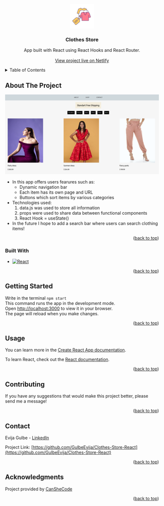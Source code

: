 <a name="readme-top"></a>

<br />
<div align="center">
  <a href="https://github.com/GulbeEvija/Clothes-Store-React">
    <img src="clothesIcon.png" alt="Logo" width="80" height="80">
  </a>

<h3 align="center">Clothes Store</h3>

  <p align="center">
    App built with React using React Hooks and React Router.
    <br />
    <br />
    <a href="https://aesthetic-creponne-4a95f4.netlify.app/">View project live on Netlify</a>
  </p>
</div>


<details>
  <summary>Table of Contents</summary>
  <ol>
    <li>
      <a href="#about-the-project">About The Project</a>
      <ul>
        <li><a href="#built-with">Built With</a></li>
      </ul>
    </li>
    <li><a href="#getting-started">Getting Started</a></li>
    <li><a href="#usage">Usage</a></li>
    <li><a href="#contributing">Contributing</a></li>
    <li><a href="#contact">Contact</a></li>
    <li><a href="#acknowledgments">Acknowledgments</a></li>
  </ol>
</details>



## About The Project

![Product Name Screen Shot][product-screenshot]

* In this app offers users fearures such as:
    * Dynamic navigation bar
    * Each item has its own page and URL
    * Buttons which sort items by various categories
* Technologies used:
    1. data.js was used to store all information
    2. props were used to share data between functional components
    3. React Hook = useState()
* In the future I hope to add a search bar where users can search clothing items!

<p align="right">(<a href="#readme-top">back to top</a>)</p>




### Built With

* [![React][React.js]][React-url]

<p align="right">(<a href="#readme-top">back to top</a>)</p>




## Getting Started

Write in the terminal `npm start` \
This command runs the app in the development mode.\
Open [http://localhost:3000](http://localhost:3000) to view it in your browser.\
The page will reload when you make changes.

<p align="right">(<a href="#readme-top">back to top</a>)</p>



## Usage

You can learn more in the [Create React App documentation](https://facebook.github.io/create-react-app/docs/getting-started).

To learn React, check out the [React documentation](https://reactjs.org/).

<p align="right">(<a href="#readme-top">back to top</a>)</p>



## Contributing

If you have any suggestions that would make this project better, please send me a message!

<p align="right">(<a href="#readme-top">back to top</a>)</p>



## Contact

Evija Gulbe - [LinkedIn](https://www.linkedin.com/in/evija-gulbe-534673240/)

Project Link: [https://github.com/GulbeEvija/Clothes-Store-React](https://github.com/GulbeEvija/Clothes-Store-React)

<p align="right">(<a href="#readme-top">back to top</a>)</p>



## Acknowledgments

Project provided by [CanSheCode](https://edu-canshecode.thinkific.com/)

<p align="right">(<a href="#readme-top">back to top</a>)</p>


[product-screenshot]: clothesStoreApp.png
[React.js]: https://img.shields.io/badge/React-20232A?style=for-the-badge&logo=react&logoColor=61DAFB
[React-url]: https://reactjs.org/

